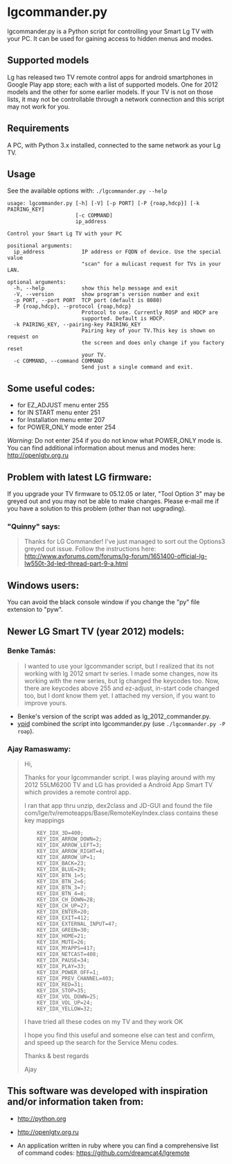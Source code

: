 # lgcommander.py
lgcommander.py is a Python script for controlling your Smart Lg TV with your PC.
It can be used for gaining access to hidden menus and modes.

## Supported models
Lg has released two TV remote control apps for android smartphones in Google Play app store; each with a list of supported models. One for 2012 models and the other for some earlier models. If your TV is not on those lists, it may not be controllable through a network connection and this script may not work for you.

## Requirements
A PC, with Python 3.x installed, connected to the same network as your Lg TV.

## Usage

See the available options with: `./lgcommander.py --help`

    usage: lgcommander.py [-h] [-V] [-p PORT] [-P {roap,hdcp}] [-k PAIRING_KEY]
                          [-c COMMAND]
                          ip_address

    Control your Smart Lg TV with your PC

    positional arguments:
      ip_address            IP address or FQDN of device. Use the special value
                            "scan" for a mulicast request for TVs in your LAN.

    optional arguments:
      -h, --help            show this help message and exit
      -V, --version         show program's version number and exit
      -p PORT, --port PORT  TCP port (default is 8080)
      -P {roap,hdcp}, --protocol {roap,hdcp}
                            Protocol to use. Currently ROSP and HDCP are
                            supported. Default is HDCP.
      -k PAIRING_KEY, --pairing-key PAIRING_KEY
                            Pairing key of your TV.This key is shown on request on
                            the screen and does only change if you factory reset
                            your TV.
      -c COMMAND, --command COMMAND
                            Send just a single command and exit.

## Some useful codes:

* for EZ_ADJUST menu enter 255
* for IN START menu enter 251
* for Installation menu enter 207
* for POWER_ONLY mode enter 254

*Warning*: Do not enter 254 if you do not know what POWER_ONLY mode is. You can find additional information about menus and modes here: <http://openlgtv.org.ru>

## Problem with latest LG firmware:
If you upgrade your TV firmware to 05.12.05 or later, "Tool Option 3" may be greyed out and you may not be able to make changes.  Please e-mail me if you have a solution to this problem (other than not upgrading).

### "Quinny" says:
> Thanks for LG Commander!
> I've just managed to sort out the Options3 greyed out issue.
> Follow the instructions here: http://www.avforums.com/forums/lg-forum/1651400-official-lg-lw550t-3d-led-thread-part-9-a.html

## Windows users:
You can avoid the black console window if you change the "py" file extension to "pyw".

## Newer LG Smart TV (year 2012) models:

### Benke Tamás:
> I wanted to use your lgcommander script, but I realized that its not working with lg 2012 smart tv series. I made some changes, now its working with the new series, but lg changed the keycodes too. Now, there are keycodes above 255 and ez-adjust, in-start code changed too, but I dont know them yet. I attached my version, if you want to improve yours.

* Benke's version of the script was added as lg_2012_commander.py.
* [ypid](https://github.com/ypid) combined the script into lgcommander.py (use `./lgcommander.py -P roap`).

### Ajay Ramaswamy:
> Hi,
>
> Thanks for your lgcommander script. I was playing around with my 2012 55LM6200
> TV and LG has provided a Android App Smart TV which provides a remote control
> app.
>
> I ran that app thru unzip, dex2class and JD-GUI and found the file
> com/lge/tv/remoteapps/Base/RemoteKeyIndex.class contains these key mappings
>
>
>         KEY_IDX_3D=400;
>         KEY_IDX_ARROW_DOWN=2;
>         KEY_IDX_ARROW_LEFT=3;
>         KEY_IDX_ARROW_RIGHT=4;
>         KEY_IDX_ARROW_UP=1;
>         KEY_IDX_BACK=23;
>         KEY_IDX_BLUE=29;
>         KEY_IDX_BTN_1=5;
>         KEY_IDX_BTN_2=6;
>         KEY_IDX_BTN_3=7;
>         KEY_IDX_BTN_4=8;
>         KEY_IDX_CH_DOWN=28;
>         KEY_IDX_CH_UP=27;
>         KEY_IDX_ENTER=20;
>         KEY_IDX_EXIT=412;
>         KEY_IDX_EXTERNAL_INPUT=47;
>         KEY_IDX_GREEN=30;
>         KEY_IDX_HOME=21;
>         KEY_IDX_MUTE=26;
>         KEY_IDX_MYAPPS=417;
>         KEY_IDX_NETCAST=408;
>         KEY_IDX_PAUSE=34;
>         KEY_IDX_PLAY=33;
>         KEY_IDX_POWER_OFF=1;
>         KEY_IDX_PREV_CHANNEL=403;
>         KEY_IDX_RED=31;
>         KEY_IDX_STOP=35;
>         KEY_IDX_VOL_DOWN=25;
>         KEY_IDX_VOL_UP=24;
>         KEY_IDX_YELLOW=32;
>
> I have tried all these codes on my TV and they work OK
>
> I hope you find this useful and someone else can test and confirm, and speed up
> the search for the Service Menu codes.
>
> Thanks & best regards
>
> Ajay

## This software was developed with inspiration and/or information taken from:

* <http://python.org>


* <http://openlgtv.org.ru>


* An application written in ruby where you can find a comprehensive list of command codes:
<https://github.com/dreamcat4/lgremote>
